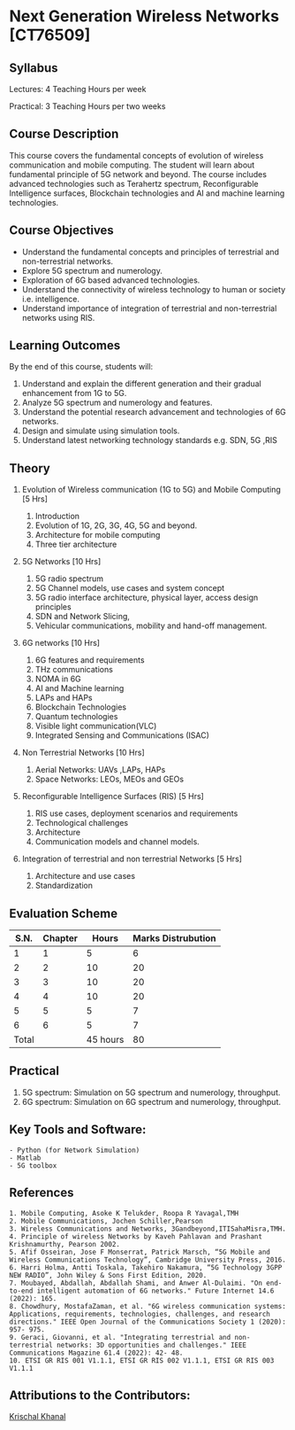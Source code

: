 # Next Generation Wireless Networks [CT76509]
## Syllabus

Lectures: 4 Teaching Hours per week

Practical: 3 Teaching Hours per two weeks

## Course Description

This course covers the fundamental concepts of evolution of wireless communication and mobile computing. The student will learn about fundamental principle of 5G network and beyond. The course includes advanced technologies such as Terahertz spectrum, Reconfigurable Intelligence surfaces, Blockchain technologies and AI and machine learning technologies.

## Course Objectives

- Understand the fundamental concepts and principles of terrestrial and non-terrestrial networks.
- Explore 5G spectrum and numerology.
- Exploration of 6G based advanced technologies.
- Understand the connectivity of wireless technology to human or society i.e. intelligence.
- Understand importance of integration of terrestrial and non-terrestrial networks using RIS.

## Learning Outcomes

By the end of this course, students will:
1. Understand and explain the different generation and their gradual enhancement from 1G to 5G.
2. Analyze 5G spectrum and numerology and features.
3. Understand the potential research advancement and technologies of 6G networks.
4. Design and simulate using simulation tools.
5. Understand latest networking technology standards e.g. SDN, 5G ,RIS

## Theory

1. Evolution of Wireless communication (1G to 5G) and Mobile Computing [5 Hrs]
    1. Introduction
    2. Evolution of 1G, 2G, 3G, 4G, 5G and beyond.
    3. Architecture for mobile computing
    4. Three tier architecture

2. 5G Networks [10 Hrs]
    1. 5G radio spectrum
    2. 5G Channel models, use cases and system concept
    3. 5G radio interface architecture, physical layer, access design principles
    4. SDN and Network Slicing,
    5. Vehicular communications, mobility and hand-off management.

3. 6G networks [10 Hrs]
    1. 6G features and requirements
    2. THz communications
    3. NOMA in 6G
    4. AI and Machine learning
    5. LAPs and HAPs
    6. Blockchain Technologies
    7. Quantum technologies
    8. Visible light communication(VLC)
    9. Integrated Sensing and Communications (ISAC)

4. Non Terrestrial Networks [10 Hrs]
    1. Aerial Networks: UAVs ,LAPs, HAPs
    2. Space Networks: LEOs, MEOs and GEOs

5. Reconfigurable Intelligence Surfaces (RIS) [5 Hrs]
    1. RIS use cases, deployment scenarios and requirements
    2. Technological challenges
    3. Architecture
    4. Communication models and channel models.

6. Integration of terrestrial and non terrestrial Networks [5 Hrs]
    1. Architecture and use cases
    2. Standardization

## Evaluation Scheme

| S.N.  | Chapter       | Hours          | Marks Distrubution     |
| ----- | ------------- | -------------- | ---------------------- |
| 1     | 1             |   5            |    6                   |
| 2     | 2             |  10            |   20                   |
| 3     | 3             |  10            |   20                   |
| 4     | 4             |  10            |   20                   |
| 5     | 5             |   5            |    7                   |
| 6     | 6             |   5            |    7                   |
| Total |               |  45 hours      |   80                   |

## Practical

1. 5G spectrum: Simulation on 5G spectrum and numerology, throughput.
2. 6G spectrum: Simulation on 6G spectrum and numerology, throughput.

## Key Tools and Software:
    - Python (for Network Simulation)
    - Matlab
    - 5G toolbox

## References
    1. Mobile Computing, Asoke K Telukder, Roopa R Yavagal,TMH
    2. Mobile Communications, Jochen Schiller,Pearson
    3. Wireless Communications and Networks, 3Gandbeyond,ITISahaMisra,TMH.
    4. Principle of wireless Networks by Kaveh Pahlavan and Prashant Krishnamurthy, Pearson 2002.
    5. Afif Osseiran, Jose F Monserrat, Patrick Marsch, “5G Mobile and Wireless Communications Technology”, Cambridge University Press, 2016.
    6. Harri Holma, Antti Toskala, Takehiro Nakamura, “5G Technology 3GPP NEW RADIO”, John Wiley & Sons First Edition, 2020.
    7. Moubayed, Abdallah, Abdallah Shami, and Anwer Al-Dulaimi. "On end-to-end intelligent automation of 6G networks." Future Internet 14.6 (2022): 165.
    8. Chowdhury, MostafaZaman, et al. "6G wireless communication systems: Applications, requirements, technologies, challenges, and research directions." IEEE Open Journal of the Communications Society 1 (2020): 957- 975.
    9. Geraci, Giovanni, et al. "Integrating terrestrial and non-terrestrial networks: 3D opportunities and challenges." IEEE Communications Magazine 61.4 (2022): 42- 48.
    10. ETSI GR RIS 001 V1.1.1, ETSI GR RIS 002 V1.1.1, ETSI GR RIS 003 V1.1.1

## Attributions to the Contributors:

[Krischal Khanal](https://github.com/krischal111)